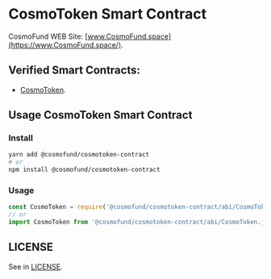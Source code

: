 # CosmoToken Smart Contract
CosmoFund WEB Site: [www.CosmoFund.space](https://www.CosmoFund.space/).

## Verified Smart Contracts:
- [CosmoToken](https://etherscan.io/token/).


## Usage CosmoToken Smart Contract
### Install
```bash
yarn add @cosmofund/cosmotoken-contract
# or
npm install @cosmofund/cosmotoken-contract
```

### Usage
```js
const CosmoToken = require('@cosmofund/cosmotoken-contract/abi/CosmoToken.json');
// or
import CosmoToken from '@cosmofund/cosmotoken-contract/abi/CosmoToken.json';
```


## LICENSE
See in [LICENSE](/LICENSE).
